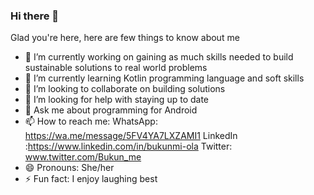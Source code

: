 ### Hi there 👋

<!--
**BukunmiOla/BukunmiOla** is a ✨ _special_ ✨ repository because its `README.md` (this file) appears on your GitHub profile.

Here are some ideas to get you started:

- 🔭 I’m currently working on ...
- 🌱 I’m currently learning ...
- 👯 I’m looking to collaborate on ...
- 🤔 I’m looking for help with ...
- 💬 Ask me about ...
- 📫 How to reach me: ...
- 😄 Pronouns: ...
- ⚡ Fun fact: ...
-->

Glad you're here, here are few things to know about me
* 🔭 I’m currently working on gaining as much skills needed to build sustainable solutions to real world problems
* 🌱 I’m currently learning Kotlin programming language and soft skills 
* 👯 I’m looking to collaborate on building solutions
* 🤔 I’m looking for help with staying up to date
* 💬 Ask me about programming for Android
* 📫 How to reach me: WhatsApp: https://wa.me/message/5FV4YA7LXZAMI1 LinkedIn :https://www.linkedin.com/in/bukunmi-ola Twitter: www.twitter.com/Bukun_me 
* 😄 Pronouns: She/her
* ⚡ Fun fact: I enjoy laughing best
